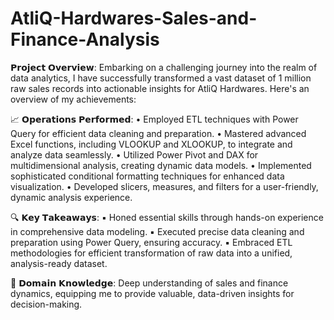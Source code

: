 # AtliQ-Hardwares-Sales-and-Finance-Analysis
𝗣𝗿𝗼𝗷𝗲𝗰𝘁 𝗢𝘃𝗲𝗿𝘃𝗶𝗲𝘄: Embarking on a challenging journey into the realm of data analytics, I have successfully transformed a vast dataset of 1 million raw sales records into actionable insights for AtliQ Hardwares. Here's an overview of my achievements:


📈 𝗢𝗽𝗲𝗿𝗮𝘁𝗶𝗼𝗻𝘀 𝗣𝗲𝗿𝗳𝗼𝗿𝗺𝗲𝗱:
• Employed ETL techniques with Power Query for efficient data cleaning and preparation.
• Mastered advanced Excel functions, including VLOOKUP and XLOOKUP, to integrate and analyze data seamlessly.
• Utilized Power Pivot and DAX for multidimensional analysis, creating dynamic data models.
• Implemented sophisticated conditional formatting techniques for enhanced data visualization.
• Developed slicers, measures, and filters for a user-friendly, dynamic analysis experience.

🔍 𝗞𝗲𝘆 𝗧𝗮𝗸𝗲𝗮𝘄𝗮𝘆𝘀:
▪ Honed essential skills through hands-on experience in comprehensive data modeling.
▪ Executed precise data cleaning and preparation using Power Query, ensuring accuracy.
▪ Embraced ETL methodologies for efficient transformation of raw data into a unified, analysis-ready dataset.

🔸 𝗗𝗼𝗺𝗮𝗶𝗻 𝗞𝗻𝗼𝘄𝗹𝗲𝗱𝗴𝗲:
Deep understanding of sales and finance dynamics, equipping me to provide valuable, data-driven insights for decision-making.
